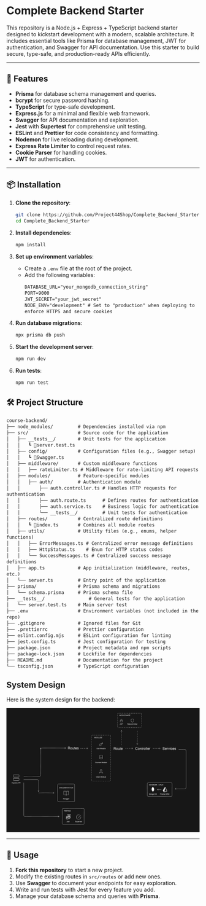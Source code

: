 # Complete Backend Starter

This repository is a Node.js + Express + TypeScript backend starter designed to kickstart development with a modern, scalable architecture. It includes essential tools like Prisma for database management, JWT for authentication, and Swagger for API documentation. Use this starter to build secure, type-safe, and production-ready APIs efficiently.

---

## 🚀 Features

- **Prisma** for database schema management and queries.
- **bcrypt** for secure password hashing.
- **TypeScript** for type-safe development.
- **Express.js** for a minimal and flexible web framework.
- **Swagger** for API documentation and exploration.
- **Jest** with **Supertest** for comprehensive unit testing.
- **ESLint** and **Prettier** for code consistency and formatting.
- **Nodemon** for live reloading during development.
- **Express Rate Limiter** to control request rates.
- **Cookie Parser** for handling cookies.
- **JWT** for authentication.

---

## 📦 Installation

1. **Clone the repository**:

   ```bash
   git clone https://github.com/Project44Shop/Complete_Backend_Starter.git
   cd Complete_Backend_Starter
   ```

2. **Install dependencies**:

   ```bash
   npm install
   ```

3. **Set up environment variables**:

   - Create a `.env` file at the root of the project.
   - Add the following variables:
     ```env
     DATABASE_URL="your_mongodb_connection_string"
     PORT=9000
     JWT_SECRET="your_jwt_secret"
     NODE_ENV="development" # Set to "production" when deploying to enforce HTTPS and secure cookies
     ```

4. **Run database migrations**:

   ```bash
   npx prisma db push
   ```

5. **Start the development server**:

   ```bash
   npm run dev
   ```

6. **Run tests**:

   ```bash
   npm run test
   ```

## 🛠️ Project Structure

```
course-backend/
├── node_modules/         # Dependencies installed via npm
├── src/                  # Source code for the application
│   ├── __tests__/        # Unit tests for the application
│   │   ┗ 📜server.test.ts
│   ├── config/           # Configuration files (e.g., Swagger setup)
│   │   ┗ 📜Swagger.ts
│   ├── middleware/       # Custom middleware functions
│   │   ├── rateLimiter.ts # Middleware for rate-limiting API requests
│   ├── modules/          # Feature-specific modules
│   │   ├── auth/         # Authentication module
│   │       ├── auth.controller.ts # Handles HTTP requests for authentication
│   │       ├── auth.route.ts      # Defines routes for authentication
│   │       ├── auth.service.ts    # Business logic for authentication
│   │       └── __tests__/         # Unit tests for authentication
│   ├── routes/           # Centralized route definitions
│   │   ┗ 📜index.ts       # Combines all module routes
│   ├── utils/            # Utility files (e.g., enums, helper functions)
│   │   ├── ErrorMessages.ts # Centralized error message definitions
│   │   ├── HttpStatus.ts    # Enum for HTTP status codes
│   │   └── SuccessMessages.ts # Centralized success message definitions
│   ├── app.ts            # App initialization (middleware, routes, etc.)
│   └── server.ts         # Entry point of the application
├── prisma/               # Prisma schema and migrations
│   └── schema.prisma     # Prisma schema file
├── __tests__/                # General tests for the application
│   └── server.test.ts    # Main server test
├── .env                  # Environment variables (not included in the repo)
├── .gitignore            # Ignored files for Git
├── .prettierrc           # Prettier configuration
├── eslint.config.mjs     # ESLint configuration for linting
├── jest.config.ts        # Jest configuration for testing
├── package.json          # Project metadata and npm scripts
├── package-lock.json     # Lockfile for dependencies
├── README.md             # Documentation for the project
└── tsconfig.json         # TypeScript configuration

```

## System Design

Here is the system design for the backend:

![System Design](./assets/system-design.png)

---

## 🔧 Usage

1. **Fork this repository** to start a new project.
2. Modify the existing routes in `src/routes` or add new ones.
3. Use **Swagger** to document your endpoints for easy exploration.
4. Write and run tests with Jest for every feature you add.
5. Manage your database schema and queries with **Prisma**.
